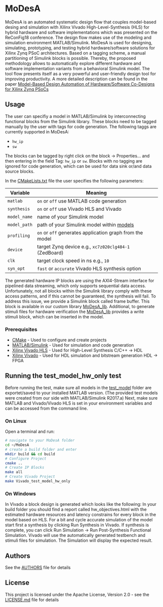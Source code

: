 # MoDesA
MoDesA is an automated systematic design flow that couples model-based desing and simulation with Xilinx Vivado High-Level-Synthesis (HLS) for hybrid hardware and software implementations which was presented on the ReConFig18 conference. 
The design flow makes use of the modeling and simulation environment MATLAB/Simulink. 
MoDesA is used for designing, simulating, prototyping, and testing hybrid hardware/software solutions for Xilinx Zynq PSoC architectures. 
Based on a tagging scheme, a manual partitioning of Simulink blocks is possible. 
Thereby, the proposed methodology allows to automatically explore different hardware and software implementation variants from a behavioral Simulink model. 
The tool flow presents itself as a very powerful and user-friendly design tool for improving productivity. 
A more detailed description can be found in the paper [Model-Based Design Automation of Hardware/Software Co-Designs for Xilinx Zynq PSoCs](https://www.researchgate.net/publication/330728498_Model-Based_Design_Automation_of_HardwareSoftware_Co-Designs_for_Xilinx_Zynq_PSoCs)

## Usage
The user can specifiy a model in MATLAB/Simulink by interconnecting functional blocks from the Simulink library.
These blocks need to be tagged manually by the user with tags for code generation.
The following taggs are currently supported in MoDesA:
  * `hw_ip`
  * `sw`

The blocks can be tagged by right click on the block -> Properties... and then entering in the field Tag: `hw_ip` or `sw`.
<picture tagging>
Blocks with no tagging are ignored for code generation, which can be used for data sink or/and data source blocks.

In the [CMakeLists.txt](CMakeLists.txt) file the user specifies the following parameters:
  
  Variable  | Meaning
------------|----------------------------------------------------
`matlab`    | `on` or `off` use MATLAB code generation
`synthesis` | `on` or `off` use Vivado HLS and Vivado
`model_name`|  name of your Simulink model
`model_path`|  path of your Simulink model within [models](models)
`profiling` | `on` or `off` generates application graph from the model
`device`    |  target Zynq device e.g., `xc7z020clg484-1` (ZedBoard)
`clk`       |  target clock speed in ns e.g., `10`
`syn_opt`   |  `fast` or `accurate` Vivado HLS synthesis option

The generated hardware IP blocks are using the AXI4-Stream interface for pipelined data streaming, which only supports sequential data access. Unfortunately, not all blocks within the Simulink library comply with these access patterns, and if
this cannot be guaranteed, the synthesis will fail. To address this issue, we provide a Simulink block called frame buffer. This block is available in our custom library [MoDesA_lib](matlab/MoDesA_lib.slx). Additional, to generate stimuli files for hardware verification the [MoDesA_lib](matlab/MoDesA_lib.slx) provides a write stimuli block, which can be inserted in the model.

### Prerequisites
* [CMake](https://cmake.org/) - Used to configure and create projects 
* [MATLAB/Simulink](https://mathworks.com/products/simulink.html) - Used for simulation and code generation
* [Xilinx Vivado HLS](https://www.xilinx.com/products/design-tools/vivado/integration/esl-design.html) - Used for High-Level Synthesis C/C++ -> HDL
* [Xilinx Vivado](https://www.xilinx.com/products/design-tools/vivado.html) - Used for HDL simulation and bitstream generation HDL -> FPGA

## Running the test_model_hw_only test
Before running the test, make sure all models in the [test_model](models/test_model) folder are exportet/saved to your installed MATLAB version. (The provided test models were created from our side with MATLAB/Simulink R2017.a)
Next, make sure MATLAB and Vivado/Vivado HLS is set in your environment variables and can be accessed from the command line.
### On Linux
Open a terminal and run:
```bash
# navigate to your MoDesA folder
cd ~/MoDesA 
# create a build folder and enter
mkdir build && cd build
# Configure Project
cmake ..
# Create IP Blocks
make all
# Create Vivado Project
make Vivado_test_model_hw_only
```
### On Windows


In Vivado a block design is generated which looks like the following:
<insert picture>
In your build folder you should find a report called hw_objectives.html with the estimated hardware resources and latency constrains for every block in the model based on HLS.
<hw estimates>
For a bit and cycle accurate simulation of the model start first a synthesis by clicking Run Synthesis in Vivado.
If synthesis is complete, you can click Run Simulation -> Run Post-Synthesis Functional Simulation.
Vivado will use the automatically generated testbench and stimuli files for simulation. The Simulation will display the expected result.
<waveform>
  
## Authors
See the [AUTHORS](AUTHORS) file for details

## License

This project is licensed under the Apache License, Version 2.0 - see the [LICENSE.md](LICENSE.md) file for details
